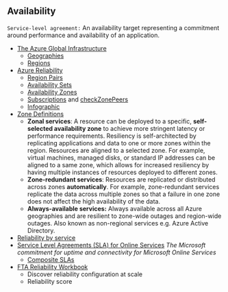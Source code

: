 ## Availability
`Service-level agreement:` An availability target representing a commitment around performance and availability of an application.

- [The Azure Global Infrastructure](https://infrastructuremap.microsoft.com/explore)
	- [Geographies](https://azure.microsoft.com/en-au/explore/global-infrastructure/geographies/#overview)
	- [Regions](https://learn.microsoft.com/en-us/azure/reliability/availability-zones-overview#regions)
- [Azure Reliability](https://learn.microsoft.com/en-us/azure/reliability/?view=azuresql "Azure Reliability")
	- [Region Pairs](https://learn.microsoft.com/en-us/azure/reliability/cross-region-replication-azure#azure-cross-region-replication-pairings-for-all-geographies)
	- [Availability Sets](https://learn.microsoft.com/en-us/azure/virtual-machines/availability-set-overview)
	- [Availability Zones](https://learn.microsoft.com/en-us/azure/reliability/availability-zones-overview#availability-zones)
	- [Subscriptions](https://learn.microsoft.com/en-us/azure/reliability/availability-zones-overview#availability-zones) and [checkZonePeers](https://learn.microsoft.com/en-us/rest/api/resources/subscriptions/check-zone-peers)
	- [Infographic](https://azure.microsoft.com/mediahandler/files/resourcefiles/infographic-reliability-with-microsoft-azure/InfographicRC2.pdf)
- [Zone Definitions](https://learn.microsoft.com/en-us/azure/reliability/availability-zones-service-support?view=azuresql#azure-services-with-availability-zone-support)
	- **Zonal services**: A resource can be deployed to a specific, **self-selected availability zone** to achieve more stringent latency or performance requirements. Resiliency is self-architected by replicating applications and data to one or more zones within the region. Resources are aligned to a selected zone. For example, virtual machines, managed disks, or standard IP addresses can be aligned to a same zone, which allows for increased resiliency by having multiple instances of resources deployed to different zones.
	- **Zone-redundant services**: Resources are replicated or distributed across zones **automatically**. For example, zone-redundant services replicate the data across multiple zones so that a failure in one zone does not affect the high availability of the data. 
	- **Always-available services:** Always available across all Azure geographies and are resilient to zone-wide outages and region-wide outages. Also known as non-regional services e.g. Azure Active Directory.
- [Reliability by service](https://learn.microsoft.com/en-us/azure/reliability/reliability-guidance-overview?view=azuresql)
- [Service Level Agreements (SLA) for Online Services](https://www.microsoft.com/licensing/docs/view/Service-Level-Agreements-SLA-for-Online-Services?lang=1) *The Microsoft commitment for uptime and connectivity for Microsoft Online Services*
	- [Composite SLAs](https://learn.microsoft.com/en-us/azure/architecture/framework/resiliency/business-metrics#composite-slas)
- [FTA Reliability Workbook](https://github.com/Azure/reliability-workbook)
	- Discover reliability configuration at scale
	- Reliability score